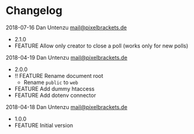 # Changelog

2018-07-16 Dan Untenzu <mail@pixelbrackets.de>

  * 2.1.0
  * FEATURE Allow only creator to close a poll (works only for new polls)

2018-04-19 Dan Untenzu <mail@pixelbrackets.de>

  * 2.0.0
  * !! FEATURE Rename document root
    * Rename `public` to `web`
  * FEATURE Add dummy htaccess
  * FEATURE Add dotenv connector

2018-04-18 Dan Untenzu <mail@pixelbrackets.de>

  * 1.0.0
  * FEATURE Initial version
